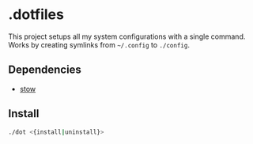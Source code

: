 # .dotfiles
This project setups all my system configurations with a single command. Works by creating symlinks from `~/.config` to `./config`.

## Dependencies
- [stow](https://www.gnu.org/software/stow/)

## Install
```bash
./dot <{install|uninstall}>
```
